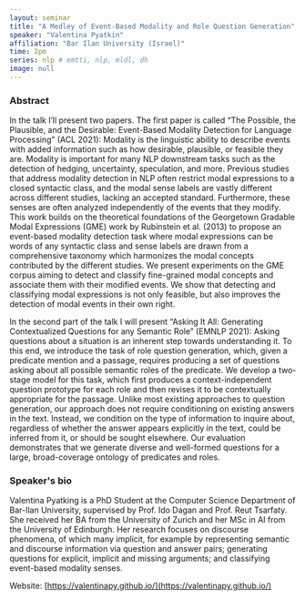 ```yaml
---
layout: seminar
title: "A Medley of Event-Based Modality and Role Question Generation"
speaker: "Valentina Pyatkin"
affiliation: "Bar Ilan University (Israel)"
time: 2pm
series: nlp # emtti, nlp, mldl, dh 
image: null 
---
```


### Abstract
In the talk I’ll present two papers.  The first paper is called “The Possible, the Plausible, and the Desirable: Event-Based Modality Detection for Language Processing” (ACL 2021): Modality is the linguistic ability to describe events with added information such as how desirable, plausible, or feasible they are.  Modality is important for many NLP downstream tasks such as the detection of hedging, uncertainty, speculation, and more.  Previous studies that address modality detection in NLP often restrict modal expressions  to a closed syntactic class, and the modal sense labels are vastly different across different studies, lacking an accepted standard. Furthermore, these senses are often analyzed independently of the events that they modify. This work builds on the theoretical foundations of the Georgetown Gradable Modal Expressions (GME) work by Rubinstein et al. (2013) to propose an event-based modality detection task where modal expressions can be words of any syntactic class and sense labels are drawn from a comprehensive taxonomy which harmonizes the modal concepts contributed by the different studies.  We present experiments on the GME corpus aiming to detect and classify fine-grained modal concepts and associate them with their modified events.  We show that detecting and classifying modal expressions is not only feasible, but also improves the detection of modal events in their own right.
 
In the second part of the talk I will present “Asking It All: Generating Contextualized Questions for any Semantic Role” (EMNLP 2021): Asking questions about a situation is an inherent step towards understanding it.  To this end, we introduce the task of role question generation, which, given a predicate mention and a passage, requires producing a set of questions asking about all possible semantic roles of the predicate. We develop a two-stage model for this task, which first produces a context-independent question prototype for each role and then revises it to be contextually appropriate for the passage. Unlike most existing approaches to question generation, our approach does not require conditioning on existing answers in the text. Instead, we condition on the type of information to inquire about, regardless of whether the answer appears explicitly in the text, could be inferred from it, or should be sought elsewhere. Our evaluation demonstrates that we generate diverse and well-formed questions for a large, broad-coverage ontology of predicates and roles.

### Speaker's bio
Valentina Pyatking is a PhD Student at the Computer Science Department of Bar-Ilan University, supervised by Prof. Ido Dagan and Prof. Reut Tsarfaty. She received her BA from the University of Zurich and her MSc in AI from the University of Edinburgh. Her research focuses on discourse phenomena, of which many implicit, for example by representing semantic and discourse information via question and answer pairs; generating questions for explicit, implicit and missing arguments; and classifying event-based modality senses. 

Website: [https://valentinapy.github.io/](https://valentinapy.github.io/)
